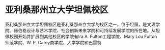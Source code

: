 # 亚利桑那州立大学坦佩校区

亚利桑那州立大学坦佩校区是亚利桑那州立大学的校区之一，位于坦佩，是文理学院、赫伯格设计与艺术学院、社会创新未来学院和可持续发展学院的所在地。从坦佩校园开始并扩展到其他校区的学院有Ira A. Fulton工程学院、Mary Lou Fulton师范学院、W. P. Carey商学院、大学学院和巴雷特
